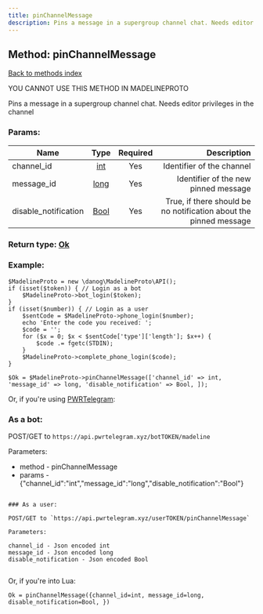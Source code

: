 ```yaml
---
title: pinChannelMessage
description: Pins a message in a supergroup channel chat. Needs editor privileges in the channel
---
```

## Method: pinChannelMessage  
[Back to methods index](index.md)


YOU CANNOT USE THIS METHOD IN MADELINEPROTO


Pins a message in a supergroup channel chat. Needs editor privileges in the channel

### Params:

| Name     |    Type       | Required | Description |
|----------|:-------------:|:--------:|------------:|
|channel\_id|[int](../types/int.md) | Yes|Identifier of the channel|
|message\_id|[long](../types/long.md) | Yes|Identifier of the new pinned message|
|disable\_notification|[Bool](../types/Bool.md) | Yes|True, if there should be no notification about the pinned message|


### Return type: [Ok](../types/Ok.md)

### Example:


```
$MadelineProto = new \danog\MadelineProto\API();
if (isset($token)) { // Login as a bot
    $MadelineProto->bot_login($token);
}
if (isset($number)) { // Login as a user
    $sentCode = $MadelineProto->phone_login($number);
    echo 'Enter the code you received: ';
    $code = '';
    for ($x = 0; $x < $sentCode['type']['length']; $x++) {
        $code .= fgetc(STDIN);
    }
    $MadelineProto->complete_phone_login($code);
}

$Ok = $MadelineProto->pinChannelMessage(['channel_id' => int, 'message_id' => long, 'disable_notification' => Bool, ]);
```

Or, if you're using [PWRTelegram](https://pwrtelegram.xyz):

### As a bot:

POST/GET to `https://api.pwrtelegram.xyz/botTOKEN/madeline`

Parameters:

* method - pinChannelMessage
* params - {"channel_id":"int","message_id":"long","disable_notification":"Bool"}

```

### As a user:

POST/GET to `https://api.pwrtelegram.xyz/userTOKEN/pinChannelMessage`

Parameters:

channel_id - Json encoded int
message_id - Json encoded long
disable_notification - Json encoded Bool


```

Or, if you're into Lua:

```
Ok = pinChannelMessage({channel_id=int, message_id=long, disable_notification=Bool, })
```

